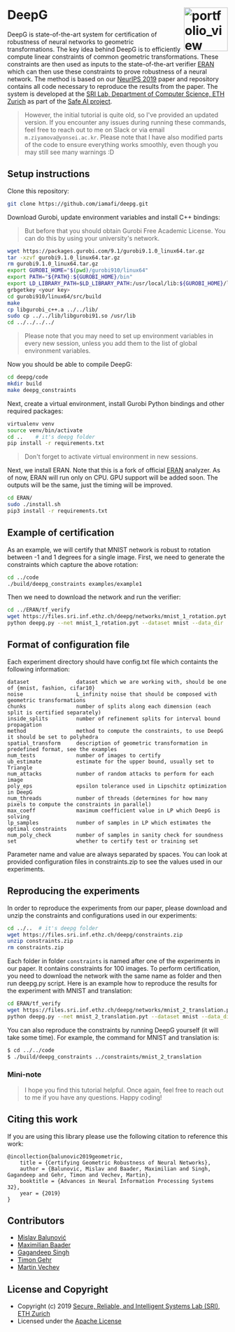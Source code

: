 DeepG  <a href="https://www.sri.inf.ethz.ch/"><img width="100" alt="portfolio_view" align="right" src="http://safeai.ethz.ch/img/sri-logo.svg"></a>
=============================================================================================================

DeepG is state-of-the-art system for certification of robustness of neural networks to geometric transformations. The key idea behind DeepG is to efficiently compute linear constraints of common geometric transformations. These constraints are then used as inputs to the state-of-the-art verifier [ERAN](https://github.com/eth-sri/eran/) which can then use these constraints to prove robustness of a neural network. 
The method is based on our [NeurIPS 2019](https://files.sri.inf.ethz.ch/website/papers/neurips19-deepg.pdf) paper and repository contains all code necessary to reproduce the results from the paper.
The system is developed at the [SRI Lab, Department of Computer Science, ETH Zurich](https://www.sri.inf.ethz.ch/) as part of the [Safe AI project](http://safeai.ethz.ch/).

>However, the initial tutorial is quite old, so I've provided an updated version. If you encounter any issues during running these commands, feel free to reach out to me on Slack or via email `m.ziyamova@yonsei.ac.kr`. Please note that I have also modified parts of the code to ensure everything works smoothly, even though you may still see many warnings :D
## Setup instructions

Clone this repository:

```bash
git clone https://github.com/iamafi/deepg.git
```

Download Gurobi, update environment variables and install C++ bindings:

>But before that you should obtain Gurobi Free Academic License. You can do this by using your university's network.

```bash
wget https://packages.gurobi.com/9.1/gurobi9.1.0_linux64.tar.gz
tar -xzvf gurobi9.1.0_linux64.tar.gz
rm gurobi9.1.0_linux64.tar.gz
export GUROBI_HOME="$(pwd)/gurobi910/linux64"
export PATH="${PATH}:${GUROBI_HOME}/bin"
export LD_LIBRARY_PATH=$LD_LIBRARY_PATH:/usr/local/lib:${GUROBI_HOME}/lib
grbgetkey <your key>
cd gurobi910/linux64/src/build
make
cp libgurobi_c++.a ../../lib/
sudo cp ../../lib/libgurobi91.so /usr/lib
cd ../../../../
```
>Please note that you may need to set up environment variables in every new session, unless you add them to the list of global environment variables.

Now you should be able to compile DeepG:

```bash
cd deepg/code
mkdir build
make deepg_constraints
```

Next, create a virtual environment, install Gurobi Python bindings and other required packages:

```bash
virtualenv venv
source venv/bin/activate
cd ..    # it's deepg folder
pip install -r requirements.txt
```
>Don't forget to activate virtual environment in new sessions.

Next, we install ERAN. Note that this is a fork of official [ERAN](https://github.com/eth-sri/eran/) analyzer.
As of now, ERAN will run only on CPU. GPU support will be added soon. The outputs will be the same, just the timing will be improved.
```bash
cd ERAN/
sudo ./install.sh
pip3 install -r requirements.txt
```


## Example of certification

As an example, we will certify that MNIST network is robust to rotation between -1 and 1 degrees for a single image.
First, we need to generate the constraints which capture the above rotation:

```bash
cd ../code
./build/deepg_constraints examples/example1
```

Then we need to download the network and run the verifier:

```bash
cd ../ERAN/tf_verify
wget https://files.sri.inf.ethz.ch/deepg/networks/mnist_1_rotation.pyt
python deepg.py --net mnist_1_rotation.pyt --dataset mnist --data_dir ../../code/examples/example1 --num_params 1 --num_tests 1
```

## Format of configuration file

Each experiment directory should have config.txt file which containts the following information:

```
dataset               dataset which we are working with, should be one of {mnist, fashion, cifar10}
noise                 L_infinity noise that should be composed with geometric transformations
chunks                number of splits along each dimension (each split is certified separately)
inside_splits         number of refinement splits for interval bound propagation
method                method to compute the constraints, to use DeepG it should be set to polyhedra
spatial_transform     description of geometric transformation in predefined format, see the examples
num_tests             number of images to certify
ub_estimate           estimate for the upper bound, usually set to Triangle
num_attacks           number of random attacks to perform for each image
poly_eps              epsilon tolerance used in Lipschitz optimization in DeepG
num_threads           number of threads (determines for how many pixels to compute the constraints in parallel)
max_coeff             maximum coefficient value in LP which DeepG is solving
lp_samples            number of samples in LP which estimates the optimal constraints
num_poly_check        number of samples in sanity check for soundness
set                   whether to certify test or training set
```

Parameter name and value are always separated by spaces. You can look at provided configuration files in constraints.zip to see the values used in our experiments.

## Reproducing the experiments

In order to reproduce the experiments from our paper, please download and unzip the constraints and configurations used in our experiments:

```bash
cd ../..  # it's deepg folder
wget https://files.sri.inf.ethz.ch/deepg/constraints.zip
unzip constraints.zip
rm constraints.zip
```

Each folder in folder `constraints` is named after one of the experiments in our paper. It contains constraints for 100 images.
To perform certification, you need to download the network with the same name as folder and then run deepg.py script.
Here is an example how to reproduce the results for the experiment with MNIST and translation:

```bash
cd ERAN/tf_verify
wget https://files.sri.inf.ethz.ch/deepg/networks/mnist_2_translation.pyt
python deepg.py --net mnist_2_translation.pyt --dataset mnist --data_dir ../../constraints/mnist_2_translation --num_params 2 --num_tests 100
```

You can also reproduce the constraints by running DeepG yourself (it will take some time). For example, the command for MNIST and translation is:

```bash
$ cd ../../code
$ ./build/deepg_constraints ../constraints/mnist_2_translation
```

### Mini-note
>I hope you find this tutorial helpful. Once again, feel free to reach out to me if you have any questions. Happy coding!

Citing this work
---------------------

If you are using this library please use the following citation to reference this work:

```
@incollection{balunovic2019geometric,
	title = {Certifying Geometric Robustness of Neural Networks},
	author = {Balunovic, Mislav and Baader, Maximilian and Singh, Gagandeep and Gehr, Timon and Vechev, Martin},
	booktitle = {Advances in Neural Information Processing Systems 32},
	year = {2019}
}	
```

Contributors
------------

* [Mislav Balunović](https://www.sri.inf.ethz.ch/people/mislav)
* [Maximilian Baader](https://www.sri.inf.ethz.ch/people/max)
* [Gagandeep Singh](https://www.sri.inf.ethz.ch/people/gagandeep)
* [Timon Gehr](https://www.sri.inf.ethz.ch/people/timon)
* [Martin Vechev](https://www.sri.inf.ethz.ch/people/martin)

License and Copyright
---------------------

* Copyright (c) 2019 [Secure, Reliable, and Intelligent Systems Lab (SRI), ETH Zurich](https://www.sri.inf.ethz.ch/)
* Licensed under the [Apache License](http://www.apache.org/licenses/)





